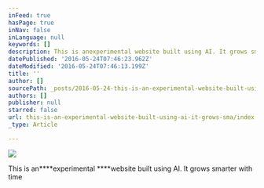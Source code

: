 ```yaml
---
inFeed: true
hasPage: true
inNav: false
inLanguage: null
keywords: []
description: This is anexperimental website built using AI. It grows smarter with time
datePublished: '2016-05-24T07:46:23.962Z'
dateModified: '2016-05-24T07:46:13.199Z'
title: ''
author: []
sourcePath: _posts/2016-05-24-this-is-an-experimental-website-built-using-ai-it-grows-sma.md
authors: []
publisher: null
starred: false
url: this-is-an-experimental-website-built-using-ai-it-grows-sma/index.html
_type: Article

---
```

![](https://the-grid-user-content.s3-us-west-2.amazonaws.com/fa071d15-9e0c-4244-9aea-59ee78f1091a.png)

This is an****experimental ****website built using AI. It grows smarter with time
